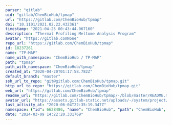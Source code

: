 ```yaml
---
parser: "gitlab"
uid: "gitlab/ChemBioHub/tpmap"
url: "https://gitlab.com/ChemBioHub/tpmap"
doi: "10.1101/2021.02.22.432361"
timestamp: "2021-04-25 00:43:44.067160"
description: "Thermal Profiling Meltome Analysis Program"
avatar: "https://gitlab.comNone"
repo_url: "https://gitlab.com/ChemBioHub/tpmap"
id: 18237261
name: "TP-MAP"
name_with_namespace: "ChemBioHub / TP-MAP"
path: "tpmap"
path_with_namespace: "ChemBioHub/tpmap"
created_at: "2020-04-20T01:17:58.782Z"
default_branch: "master"
ssh_url_to_repo: "git@gitlab.com:ChemBioHub/tpmap.git"
http_url_to_repo: "https://gitlab.com/ChemBioHub/tpmap.git"
web_url: "https://gitlab.com/ChemBioHub/tpmap"
readme_url: "https://gitlab.com/ChemBioHub/tpmap/-/blob/master/README.md"
avatar_url: "https://assets.gitlab-static.net/uploads/-/system/project/avatar/18237261/favicon.png"
last_activity_at: "2020-06-04T22:35:19.347Z"
namespace: {"id": 6628486, "name": "ChemBioHub", "path": "ChemBioHub", "kind": "user", "full_path": "ChemBioHub", "parent_id": null, "avatar_url": "https://secure.gravatar.com/avatar/52462ce81cd7146ed7c533f9a8e0abcd?s=80&d=identicon", "web_url": "https://gitlab.com/ChemBioHub"}
date: "2024-03-09 14:22:20.331769"
---
```

